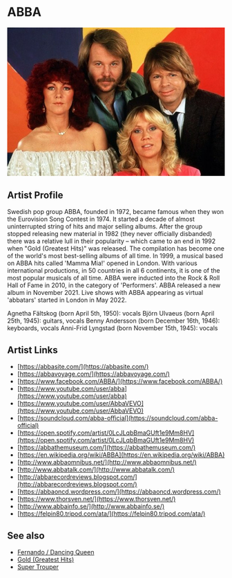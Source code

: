 # ABBA

![](../../assets/artists/ABBA.png)

## Artist Profile

Swedish pop group ABBA, founded in 1972, became famous when they won the Eurovision Song Contest in 1974. It started a decade of almost uninterrupted string of hits and major selling albums.
After the group stopped releasing new material in 1982 (they never officially disbanded) there was a relative lull in their popularity – which came to an end in 1992 when "Gold (Greatest Hits)" was released. The compilation has become one of the world's most best-selling albums of all time.
In 1999, a musical based on ABBA hits called 'Mamma Mia!' opened in London. With various international productions, in 50 countries in all 6 continents, it is one of the most popular musicals of all time.
ABBA were inducted into the Rock & Roll Hall of Fame in 2010, in the category of 'Performers'.
ABBA released a new album in November 2021. Live shows with ABBA appearing as virtual 'abbatars' started in London in May 2022.

Agnetha Fältskog (born April 5th, 1950): vocals
Björn Ulvaeus (born April 25th, 1945): guitars, vocals
Benny Andersson (born December 16th, 1946): keyboards, vocals
Anni-Frid Lyngstad (born November 15th, 1945): vocals

## Artist Links

- [https://abbasite.com/](https://abbasite.com/)
- [https://abbavoyage.com/](https://abbavoyage.com/)
- [https://www.facebook.com/ABBA/](https://www.facebook.com/ABBA/)
- [https://www.youtube.com/user/abba](https://www.youtube.com/user/abba)
- [https://www.youtube.com/user/AbbaVEVO](https://www.youtube.com/user/AbbaVEVO)
- [https://soundcloud.com/abba-official](https://soundcloud.com/abba-official)
- [https://open.spotify.com/artist/0LcJLqbBmaGUft1e9Mm8HV](https://open.spotify.com/artist/0LcJLqbBmaGUft1e9Mm8HV)
- [https://abbathemuseum.com/](https://abbathemuseum.com/)
- [https://en.wikipedia.org/wiki/ABBA](https://en.wikipedia.org/wiki/ABBA)
- [http://www.abbaomnibus.net/](http://www.abbaomnibus.net/)
- [http://www.abbatalk.com/](http://www.abbatalk.com/)
- [http://abbarecordreviews.blogspot.com/](http://abbarecordreviews.blogspot.com/)
- [https://abbaoncd.wordpress.com/](https://abbaoncd.wordpress.com/)
- [https://www.thorsven.net/](https://www.thorsven.net/)
- [http://www.abbainfo.se/](http://www.abbainfo.se/)
- [https://felpin80.tripod.com/ata/](https://felpin80.tripod.com/ata/)


## See also

- [Fernando / Dancing Queen](Fernando_-_Dancing_Queen.md)
- [Gold (Greatest Hits)](Gold_Greatest_Hits.md)
- [Super Trouper](Super_Trouper.md)
